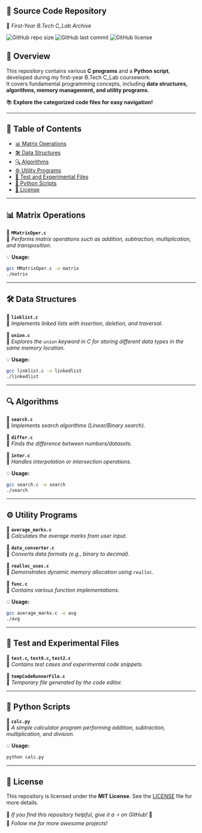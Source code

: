 ## 🚀 Source Code Repository

📌 *First-Year B.Tech C_Lab Archive*  

![GitHub repo size](https://img.shields.io/github/repo-size/Decoder76/Source_code?color=blue&label=Repo%20Size)
![GitHub last commit](https://img.shields.io/github/last-commit/Decoder76/Source_code?color=green&label=Last%20Commit)
![GitHub license](https://img.shields.io/github/license/Decoder76/Source_code?color=yellow&label=License)  

## 📝 Overview  

This repository contains various **C programs** and a **Python script**, developed during my first-year B.Tech C_Lab coursework.  
It covers fundamental programming concepts, including **data structures, algorithms, memory management, and utility programs**.  

📚 **Explore the categorized code files for easy navigation!**  

---

## 📂 Table of Contents

- [📊 Matrix Operations](#-matrix-operations)
- [🛠 Data Structures](#-data-structures)
- [🔍 Algorithms](#-algorithms)
- [⚙️ Utility Programs](#️-utility-programs)
- [🧪 Test and Experimental Files](#-test-and-experimental-files)
- [🐍 Python Scripts](#-python-scripts)
- [📝 License](#-license)

---

## 📊 Matrix Operations

📌 **`MMatrixOper.c`**  
📝 *Performs matrix operations such as addition, subtraction, multiplication, and transposition.*  

💡 **Usage:**  
```sh
gcc MMatrixOper.c -o matrix
./matrix
```

---

## 🛠 Data Structures

📌 **`linklist.c`**  
📝 *Implements linked lists with insertion, deletion, and traversal.*  

📌 **`union.c`**  
📝 *Explores the `union` keyword in C for storing different data types in the same memory location.*  

💡 **Usage:**  
```sh
gcc linklist.c -o linkedlist
./linkedlist
```

---

## 🔍 Algorithms

📌 **`search.c`**  
📝 *Implements search algorithms (Linear/Binary search).*  

📌 **`differ.c`**  
📝 *Finds the difference between numbers/datasets.*  

📌 **`inter.c`**  
📝 *Handles interpolation or intersection operations.*  

💡 **Usage:**  
```sh
gcc search.c -o search
./search
```

---

## ⚙️ Utility Programs

📌 **`average_marks.c`**  
📝 *Calculates the average marks from user input.*  

📌 **`data_converter.c`**  
📝 *Converts data formats (e.g., binary to decimal).*  

📌 **`realloc_uses.c`**  
📝 *Demonstrates dynamic memory allocation using `realloc`.*  

📌 **`func.c`**  
📝 *Contains various function implementations.*  

💡 **Usage:**  
```sh
gcc average_marks.c -o avg
./avg
```

---

## 🧪 Test and Experimental Files

📌 **`test.c`, `test0.c`, `test2.c`**  
📝 *Contains test cases and experimental code snippets.*  

📌 **`tempCodeRunnerFile.c`**  
📝 *Temporary file generated by the code editor.*  

---

## 🐍 Python Scripts

📌 **`calc.py`**  
📝 *A simple calculator program performing addition, subtraction, multiplication, and division.*  

💡 **Usage:**  
```sh
python calc.py
```

---

## 📝 License

This repository is licensed under the **MIT License**. See the [LICENSE](LICENSE) file for more details.  

📢 *If you find this repository helpful, give it a ⭐ on GitHub!* 🚀  
🔔 *Follow me for more awesome projects!*  

